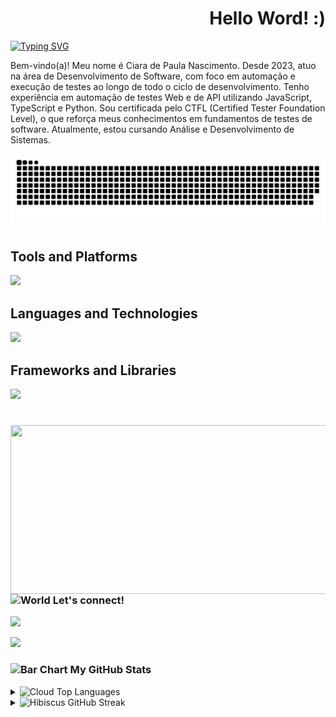 <h1 align= right> Hello Word! :) </h1>
<a href="https://git.io/typing-svg"><img src="https://readme-typing-svg.demolab.com?font=Fira+Code&weight=100&duration=4000&pause=500&color=F7F7F7&random=false&width=435&lines=%F0%9F%92%BB+My+name+is+Ciara;%E2%9D%A3%EF%B8%8F+i'm+love+coding!!;%F0%9F%8F%A0+I'm+live+in+S%C3%A3o+Paulo%2C+Brazil;%F0%9F%92%AC+i'm+a+test+analyst" alt="Typing SVG" /></a>

Bem-vindo(a)! Meu nome é Ciara de Paula Nascimento. Desde 2023, atuo na área de Desenvolvimento de Software, com foco em automação e execução de testes ao longo de todo o ciclo de desenvolvimento. Tenho experiência em automação de testes Web e de API utilizando JavaScript, TypeScript e Python. Sou certificada pelo CTFL (Certified Tester Foundation Level), o que reforça meus conhecimentos em fundamentos de testes de software. Atualmente, estou cursando Análise e Desenvolvimento de Sistemas.

<picture>
  <source media="(prefers-color-scheme: dark)" srcset="https://raw.githubusercontent.com/mari4souza/mari4souza/output/github-contribution-grid-snake-dark.svg">
  <source media="(prefers-color-scheme: light)" srcset="https://raw.githubusercontent.com/mari4souza/mari4souza/output/github-contribution-grid-snake.svg">
  <img alt="github contribution grid snake animation" src="https://raw.githubusercontent.com/mari4souza/mari4souza/output/github-contribution-grid-snake.svg">
</picture>

#
## Tools and Platforms
<a href="https://skillicons.dev">
  <img src="https://skillicons.dev/icons?i=git,github,docker,figma,postman" />
</a>

## Languages and Technologies 
<a href="https://skillicons.dev">
  <img src="https://skillicons.dev/icons?i=javascript,typescript,python" />
</a>

  
##  Frameworks and Libraries 
 <a href="https://skillicons.dev">
  <img src="https://skillicons.dev/icons?i=vscode,eclipse,selenium"/>
</a>

#

<img align="right" width="540" height="270" src=https://i.pinimg.com/originals/61/8f/08/618f083c61a7460ce0a6064319af41bd.gif>

### <img src="https://github.com/Tarikul-Islam-Anik/Animated-Fluent-Emojis/blob/master/Emojis/Travel%20and%20places/World%20Map.png" alt="World" width="30" height="30"/> Let's connect!
<div>
<a href="mailto:ciarade0206@gmail.com?subject=Olá Ciara!" target="_blank"><img src="https://img.shields.io/badge/Gmail-D14836?style=for-the-badge&logo=gmail&logoColor=white" target="_blank"></a>

<a href="https://www.linkedin.com/in/ciaradepaulanascimento0206/" target="_blanc"><img src="https://img.shields.io/badge/LinkedIn-0077B5?style=for-the-badge&logo=linkedin&logoColor=white" target="_blank"></a> 
</div>

### <img src="https://raw.githubusercontent.com/Tarikul-Islam-Anik/Animated-Fluent-Emojis/master/Emojis/Objects/Bar%20Chart.png" alt="Bar Chart" width="30" height="30" /> My GitHub Stats
<details>
  <summary> <img src="https://github.com/Tarikul-Islam-Anik/Animated-Fluent-Emojis/blob/master/Emojis/Travel%20and%20places/Cloud.png" alt="Cloud" width="25" height="25" /> Top Languages
  </summary>
  <p>
     <img height="180em" src="https://github-readme-stats-git-masterrstaa-rickstaa.vercel.app/api/top-langs/?username=CiCi0100&line_height=10&card_width=290&layout=compact&hide_title=false&count_private=true&langs_count=4&show_icons=true&theme=dracula">
   
  </p>
</details>
<details>
  <summary> <img src="https://github.com/Tarikul-Islam-Anik/Animated-Fluent-Emojis/blob/master/Emojis/Animals/Hibiscus.png" alt="Hibiscus" width="25" height="25" /> GitHub Streak </summary>
  <p>
    <img height="180em" src="https://github-readme-stats-git-masterrstaa-rickstaa.vercel.app/api?username=CiCi0100&hide_title=true&show_icons=true&include_all_commits=false&count_private=true&theme=dracula">
  </p>
</details>


